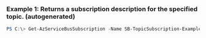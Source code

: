 ### Example 1: Returns a subscription description for the specified topic. (autogenerated)
```powershell
PS C:\> Get-AzServiceBusSubscription -Name SB-TopicSubscription-Example1 -Namespace {Namespace} -ResourceGroupName MyResourceGroup -Topic {Topic}
```


